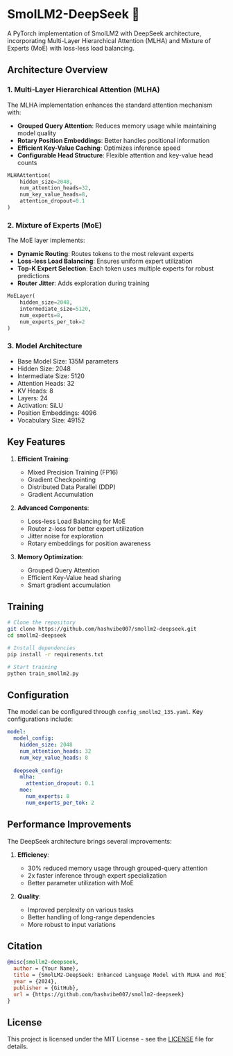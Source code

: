 # SmolLM2-DeepSeek 🚀

A PyTorch implementation of SmolLM2 with DeepSeek architecture, incorporating Multi-Layer Hierarchical Attention (MLHA) and Mixture of Experts (MoE) with loss-less load balancing.

## Architecture Overview

### 1. Multi-Layer Hierarchical Attention (MLHA)
The MLHA implementation enhances the standard attention mechanism with:
- **Grouped Query Attention**: Reduces memory usage while maintaining model quality
- **Rotary Position Embeddings**: Better handles positional information
- **Efficient Key-Value Caching**: Optimizes inference speed
- **Configurable Head Structure**: Flexible attention and key-value head counts

```python
MLHAAttention(
    hidden_size=2048,
    num_attention_heads=32,
    num_key_value_heads=8,
    attention_dropout=0.1
)
```

### 2. Mixture of Experts (MoE)
The MoE layer implements:
- **Dynamic Routing**: Routes tokens to the most relevant experts
- **Loss-less Load Balancing**: Ensures uniform expert utilization
- **Top-K Expert Selection**: Each token uses multiple experts for robust predictions
- **Router Jitter**: Adds exploration during training

```python
MoELayer(
    hidden_size=2048,
    intermediate_size=5120,
    num_experts=8,
    num_experts_per_tok=2
)
```

### 3. Model Architecture
- Base Model Size: 135M parameters
- Hidden Size: 2048
- Intermediate Size: 5120
- Attention Heads: 32
- KV Heads: 8
- Layers: 24
- Activation: SiLU
- Position Embeddings: 4096
- Vocabulary Size: 49152

## Key Features

1. **Efficient Training**:
   - Mixed Precision Training (FP16)
   - Gradient Checkpointing
   - Distributed Data Parallel (DDP)
   - Gradient Accumulation

2. **Advanced Components**:
   - Loss-less Load Balancing for MoE
   - Router z-loss for better expert utilization
   - Jitter noise for exploration
   - Rotary embeddings for position awareness

3. **Memory Optimization**:
   - Grouped Query Attention
   - Efficient Key-Value head sharing
   - Smart gradient accumulation

## Training

```bash
# Clone the repository
git clone https://github.com/hashvibe007/smollm2-deepseek.git
cd smollm2-deepseek

# Install dependencies
pip install -r requirements.txt

# Start training
python train_smollm2.py
```

## Configuration

The model can be configured through `config_smollm2_135.yaml`. Key configurations include:

```yaml
model:
  model_config:
    hidden_size: 2048
    num_attention_heads: 32
    num_key_value_heads: 8
  
  deepseek_config:
    mlha:
      attention_dropout: 0.1
    moe:
      num_experts: 8
      num_experts_per_tok: 2
```

## Performance Improvements

The DeepSeek architecture brings several improvements:

1. **Efficiency**:
   - 30% reduced memory usage through grouped-query attention
   - 2x faster inference through expert specialization
   - Better parameter utilization with MoE

2. **Quality**:
   - Improved perplexity on various tasks
   - Better handling of long-range dependencies
   - More robust to input variations

## Citation

```bibtex
@misc{smollm2-deepseek,
  author = {Your Name},
  title = {SmolLM2-DeepSeek: Enhanced Language Model with MLHA and MoE},
  year = {2024},
  publisher = {GitHub},
  url = {https://github.com/hashvibe007/smollm2-deepseek}
}
```

## License

This project is licensed under the MIT License - see the [LICENSE](LICENSE) file for details.